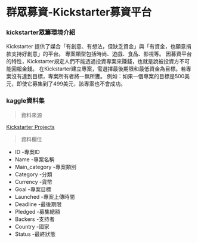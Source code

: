 # 群眾募資-Kickstarter募資平台
### kickstarter眾籌環境介紹
Kickstarter 提供了媒合「有創意、有想法，但缺乏資金」與「有資金，也願意捐款支持好創意」的平台。
專案類型包括時尚、遊戲、食品、影視等。
因募資平台的特性，Kickstarter規定人們不能透過投資專案來賺錢，也就是說被投資方不可能回報金錢。
在Kickstarter建立專案，需選擇最後期限和最低資金為目標。若專案沒有達到目標，專案所有者將一無所獲。
例如：如果一個專案的目標是500美元，即使它募集到了499美元，該專案也不會成功。

### kaggle資料集
 >資料來源
 
 [Kickstarter Projects](https://www.kaggle.com/kemical/kickstarter-projects#ks-projects-201801.csv)

> 資料欄位

+ ID -專案ID
+ Name -專案名稱
+ Main_category -專案類別
+ Category -分類
+ Currency -貨幣
+ Goal -專案目標
+ Launched -專案上傳時間
+ Deadline -最後期限
+ Pledged -募集總額
+ Backers -支持者
+ Country -國家
+ Status -最終狀態

